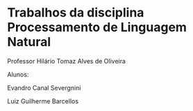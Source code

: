 # Trabalhos da disciplina Processamento de Linguagem Natural 
Professor Hilário Tomaz Alves de Oliveira

Alunos:

  Evandro Canal Severgnini
  
  Luiz Guilherme Barcellos
